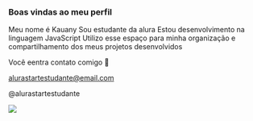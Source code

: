### Boas vindas ao meu perfil 

Meu nome é Kauany
Sou estudante da alura
Estou desenvolvimento na linguagem JavaScript
Utilizo esse espaço para minha organização e  compartilhamento dos meus projetos desenvolvidos

Você eentra contato comigo 📧

alurastartestudante@email.com

@alurastartestudante

![](https://tenor.com/pt-BR/view/genki-dama-spirit-bomb-goku-gif-4989478808915825960)
